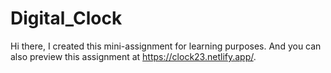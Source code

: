 # Digital_Clock
Hi there,
I created this mini-assignment for learning purposes.
And you can also preview this assignment at https://clock23.netlify.app/. 
